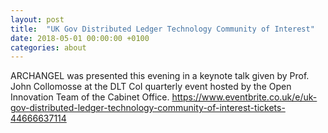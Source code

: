 ```yaml
---
layout: post
title:  "UK Gov Distributed Ledger Technology Community of Interest"
date: 2018-05-01 00:00:00 +0100
categories: about
---
```


ARCHANGEL was presented this evening in a keynote talk given by Prof. John Collomosse at the DLT CoI quarterly event hosted by the Open Innovation Team of the Cabinet Office. https://www.eventbrite.co.uk/e/uk-gov-distributed-ledger-technology-community-of-interest-tickets-44666637114